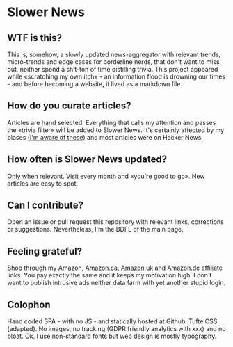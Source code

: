 # Slower News

## WTF is this?

This is, somehow, a slowly updated news-aggregator with relevant trends, micro-trends and edge cases for borderline nerds, that don't want to miss out, neither spend a shit-ton of time distilling trivia.
This project appeared while «scratching my own itch» - an information flood is drowning our times - and before becoming a website, it lived as a markdown file.

## How do you curate articles?

Articles are hand selected. Everything that calls my attention and passes the «trivia filter» will be added to Slower News. It's certainly affected by my biases <a href="https://github.com/slownews/wisdom-tldr-guide/blob/master/FAQ%20%26%20CHANGELOG.md#what-are-your-main-biases">(I'm aware of these)</a> and most articles were on Hacker News.

## How often is Slower News updated?

Only when relevant. Visit every month and «you're good to go». New articles are easy to spot.

## Can I contribute?

Open an issue or pull request this repository with relevant links, corrections or suggestions. Nevertheless, I'm the BDFL of the main page.

## Feeling grateful?

Shop through my <a href="https://amzn.to/2xAL8zb">Amazon</a>, <a href="https://amzn.to/2xvNQ9k">Amazon.ca</a>, <a href="https://amzn.to/2JcTuUC">Amazon.uk</a> and <a href="https://amzn.to/2YtjT5A">Amazon.de</a> affiliate links. You pay exactly the same and it keeps my motivation high. I don't want to publish intrusive ads neither data farm with yet another stupid login.

## Colophon

Hand coded SPA - with no JS - and statically hosted at Github. Tufte CSS (adapted). No images, no tracking (GDPR friendly analytics with xxx) and no bloat. Ok, I use non-standard fonts but web design is mostly typography.
